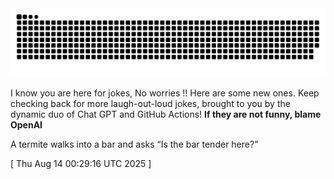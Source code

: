 <picture>
  <source media="(prefers-color-scheme: dark)" srcset="https://raw.githubusercontent.com/platane/platane/output/github-contribution-grid-snake-dark.svg">
  <source media="(prefers-color-scheme: light)" srcset="https://raw.githubusercontent.com/platane/platane/output/github-contribution-grid-snake.svg">
  <img alt="github contribution grid snake animation" src="https://raw.githubusercontent.com/platane/platane/output/github-contribution-grid-snake.svg">
</picture>


I know you are here for jokes, No worries !!
Here are some new ones. Keep checking back for more laugh-out-loud jokes, brought to you by the dynamic duo of Chat GPT and GitHub Actions! __If they are not funny, blame OpenAI__
 
A termite walks into a bar and asks “Is the bar tender here?”
 
[ 
Thu Aug 14 00:29:16 UTC 2025
 ]
